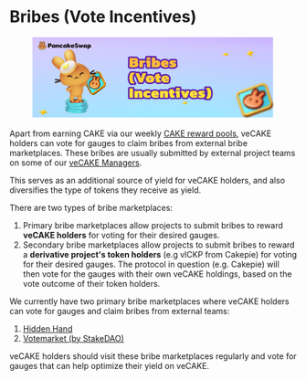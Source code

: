 # Bribes (Vote Incentives)

<figure><img src="../../.gitbook/assets/image.png" alt=""><figcaption></figcaption></figure>

Apart from earning CAKE via our weekly [CAKE reward pools](earn-cake-weekly/),  veCAKE holders can vote for gauges to claim bribes from external bribe marketplaces. These bribes are usually submitted by external project teams on some of our [veCAKE Managers](vecake-managers.md).&#x20;

This serves as an additional source of yield for veCAKE holders, and also diversifies the type of tokens they receive as yield.

There are two types of bribe marketplaces:&#x20;

1. Primary bribe marketplaces allow projects to submit bribes to reward **veCAKE holders** for voting for their desired gauges.
2. Secondary bribe marketplaces allow projects to submit bribes to reward a **derivative project's token holders** (e.g vlCKP from Cakepie) for voting for their desired gauges. The protocol in question (e.g. Cakepie) will then vote for the gauges with their own veCAKE holdings, based on the vote outcome of their token holders.

We currently have two primary bribe marketplaces where veCAKE holders can vote for gauges and claim bribes from external teams:

1. [Hidden Hand](https://hiddenhand.finance/pancakeswap)
2. [Votemarket (by StakeDAO)](https://votemarket.stakedao.org/?market=cake\&solution=All)

veCAKE holders should visit these bribe marketplaces regularly and vote for gauges that can help optimize their yield on veCAKE.
